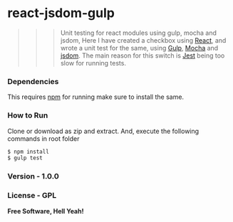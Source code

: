 # react-jsdom-gulp
>>>Unit testing for react modules using gulp, mocha and jsdom,
Here I have created a checkbox using [React], and wrote a unit test for the same,
using [Gulp], [Mocha] and [jsdom].
The main reason for this switch is [Jest] being too slow for running tests.

### Dependencies
This requires [npm] for running make sure to install the same.

### How to Run
Clone or download as zip and extract. And, execute the following commands in root folder
```sh
$ npm install
$ gulp test
```

### Version - 1.0.0
### License - GPL

**Free Software, Hell Yeah!**

[//]: # (These are reference links used in the body of this note and get stripped out when the markdown processor does its job. There is no need to format nicely because it shouldn't be seen. Thanks SO - http://stackoverflow.com/questions/4823468/store-comments-in-markdown-syntax)

[React]: <https://facebook.github.io/react/>
[Gulp]: <http://gulpjs.com/>
[Mocha]: <https://mochajs.org/>
[jsdom]: <https://github.com/tmpvar/jsdom>
[Jest]: <https://github.com/facebook/jest>
[npm]: <https://www.npmjs.com/>

